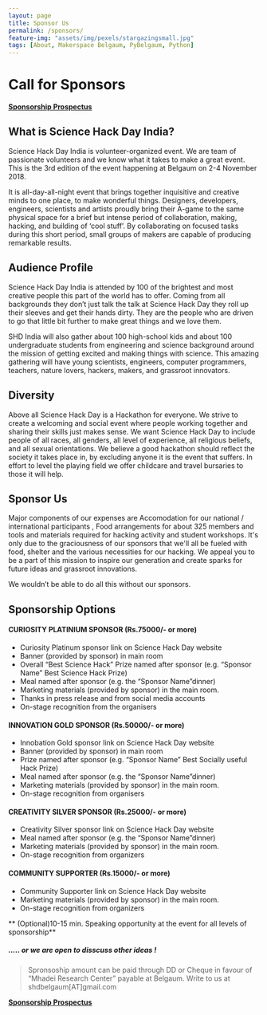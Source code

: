 ```yaml
---
layout: page
title: Sponsor Us
permalink: /sponsors/
feature-img: "assets/img/pexels/stargazingsmall.jpg"
tags: [About, Makerspace Belgaum, PyBelgaum, Python]
---
```


# Call for Sponsors

[**Sponsorship Prospectus**](https://github.com/ScienceHackDayIndia/sciencehackday.in/raw/master/assets/data/SHD-Belgaum-Sponsorship-2018.pdf "Sponsorship Prospectus")

## What is Science Hack Day India?

Science Hack Day India is volunteer-organized event. We are team of passionate volunteers and we know what it takes to make a great event. This is the 3rd edition of the event happening at Belgaum on 2-4 November 2018.

It is all-day-all-night event that brings together inquisitive and creative minds to one place, to make wonderful things. Designers, developers, engineers, scientists and artists proudly bring their A-game to the same physical space for a brief but intense period of collaboration, making, hacking, and building of ‘cool stuff’. By collaborating on focused tasks during this short period, small groups of makers are capable of producing remarkable results.

## Audience Profile

Science Hack Day India is attended by 100 of the brightest and most creative people this part of the world has to offer. Coming from all backgrounds they don’t just talk the talk at Science Hack Day they roll up their sleeves and get their hands dirty. They are the people who are driven to go that little bit further to make great things and we love them.

SHD India  will also gather about 100 high-school kids and about 100 undergraduate students from engineering and science background around the mission of getting excited and making things with science. This amazing gathering will have young scientists, engineers, computer programmers, teachers, nature lovers, hackers, makers,  and grassroot innovators. 

## Diversity

Above all Science Hack Day is a Hackathon for everyone. We strive to create a welcoming and social event where people working together and sharing their skills  just makes sense. We want Science Hack Day to include people of all races, all genders, all level of experience, all religious beliefs, and all sexual orientations. We believe a good hackathon should reflect the society it takes place in, by excluding anyone it is the event that suffers.  In effort to level the playing field we offer childcare and travel bursaries to those it will help.

## Sponsor Us


Major components of our expenses are Accomodation for our national / international  participants , Food arrangements for about 325 members  and tools and materials required for hacking activity and student workshops.
It's only due to the graciousness of our sponsors that  we'll all be fueled with food, shelter and the various necessities for our hacking. We appeal you to be a part of this mission to inspire our generation and create sparks  for future ideas and grassroot innovations. 

We wouldn’t be able to do all this without our sponsors.

## Sponsorship Options

#### CURIOSITY PLATINIUM SPONSOR (Rs.75000/- or more)

   * Curiosity Platinum sponsor link on Science Hack Day website
   * Banner (provided by sponsor) in main room
   * Overall “Best Science Hack” Prize named after sponsor (e.g. “Sponsor Name” Best Science Hack Prize)
   * Meal named after sponsor (e.g. the “Sponsor Name”dinner)
   * Marketing materials (provided by sponsor) in the main room.
   * Thanks in press release and from social media accounts
   * On-stage recognition from the organisers

#### INNOVATION GOLD SPONSOR (Rs.50000/- or more)

   * Innobation Gold sponsor link on Science Hack Day website
   * Banner (provided by sponsor) in main room
   * Prize named after sponsor (e.g. “Sponsor Name” Best Socially useful Hack Prize)
   * Meal named after sponsor (e.g. the “Sponsor Name”dinner)
   * Marketing materials (provided by sponsor) in the main room.
   * On-stage recognition from organisers

#### CREATIVITY SILVER SPONSOR (Rs.25000/- or more)

   * Creativity Silver sponsor link on Science Hack Day website
   * Meal named after sponsor (e.g. the “Sponsor Name”dinner)
   * Marketing materials (provided by sponsor) in the main room.
   * On-stage recognition from organizers

#### COMMUNITY SUPPORTER (Rs.15000/- or more)

   * Community Supporter link on Science Hack Day website
   * Marketing materials (provided by sponsor) in the main room.
   * On-stage recognition from organizers

 
 
 ** (Optional)10-15 min. Speaking opportunity at the event for all levels of sponsorship**

##### ..... or we are open to disscuss other ideas !


>Spronsoship amount can be paid through DD or Cheque in favour of
>“Mhadei Research Center” payable at Belgaum.
> Write to us at shdbelgaum[AT]gmail.com


[**Sponsorship Prospectus**](https://github.com/ScienceHackDayIndia/sciencehackday.in/raw/master/assets/data/SHD-Belgaum-Sponsorship-2018.pdf "Sponsorship Prospectus")



